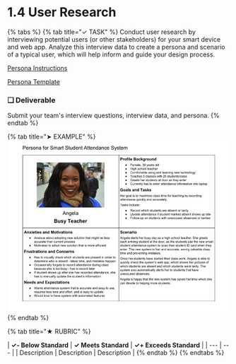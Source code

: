 # 1.4 User Research

{% tabs %}
{% tab title="✓ TASK" %}
Conduct user research by interviewing potential users \(or other stakeholders\) for your smart device and web app. Analyze this interview data to create a persona and scenario of a typical user, which will help inform and guide your design process.

[Persona Instructions](https://docs.idew.org/principles-and-practices/practices/design-practices/personas)

[Persona Template](https://drive.google.com/open?id=1osCQyHANhkd-mhSi3pqS-eDHLCoJ6HWfLkiK4UPMOkI)

### **❏ Deliverable**

Submit your team's interview questions, interview data, and persona.
{% endtab %}

{% tab title="➤ EXAMPLE" %}
![](../../.gitbook/assets/iot-persona-example.jpg)
{% endtab %}

{% tab title="★ RUBRIC" %}


| **✓- Below Standard** | **✓ Meets Standard** | **✓+ Exceeds Standard** |
| --- | --- |
| Description | Description | Description |
{% endtab %}
{% endtabs %}

